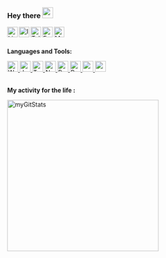 ### Hey there <img src="https://media.giphy.com/media/hvRJCLFzcasrR4ia7z/giphy.gif" width="25px">

<a href="https://www.linkedin.com/in/nastyagrigorieva/">
  <img align="left" alt="Linkdin" width="24px" src="https://github.com/NastyaGrigorieva/icons/blob/main/linkedin.png" />
</a>
<a href="https://www.instagram.com/nastase_grig/">
  <img align="left" alt="Instagram" width="24px" src="https://github.com/NastyaGrigorieva/icons/blob/main/instagram.png" />
</a>
<a href="https://t.me/GrigorievaAnastasy">
  <img align="left" alt="Telegram" width="24px" src="https://github.com/NastyaGrigorieva/icons/blob/main/telegram.png" />
</a>
<a href="https://m.facebook.com/profile.php">
  <img align="left" alt="Facebook" width="24px" src="https://github.com/NastyaGrigorieva/icons/blob/main/facebook.png" />
</a>
<a href="mailto:nastya.grigoreva1502@gmail.com">
  <img align="left" alt="Mail" width="24px" src="https://github.com/NastyaGrigorieva/icons/blob/main/gmail.png" />
</a>

<br />
<br />

**Languages and Tools:**

<a href="https://github.com/NastyaGrigorieva/icons/blob/main/skils/WebStorm.png">
  <img height="25" title="WebStorm" src="https://github.com/NastyaGrigorieva/icons/blob/main/skils/WebStorm.png">
</a>
<!-- <a href="https://github.com/NastyaGrigorieva/icons/blob/main/skils/VisualStudioCode.png">
  <img height="25" title="VSC" src="https://github.com/NastyaGrigorieva/icons/blob/main/skils/VisualStudioCode.png">
</a> -->
<a href="https://github.com/NastyaGrigorieva/icons/blob/main/skils/JavaScript.png">
  <img height="25" title="JavaScript" src="https://github.com/NastyaGrigorieva/icons/blob/main/skils/JavaScript.png">
</a>
<a href="https://github.com/NastyaGrigorieva/icons/blob/main/skils/TypeScript.png">
  <img height="25" title="TypeScript" src="https://github.com/NastyaGrigorieva/icons/blob/main/skils/TypeScript.png">
</a>
<a href="https://github.com/NastyaGrigorieva/icons/blob/main/skils/NodeJS.png">
  <img height="25" title="NodeJs" src="https://github.com/NastyaGrigorieva/icons/blob/main/skils/NodeJS.png">
</a>
<!-- <a href="https://github.com/NastyaGrigorieva/icons/blob/main/skils/MongoDB.png">
  <img height="25" title="MongoDB" src="https://github.com/NastyaGrigorieva/icons/blob/main/skils/MongoDB.png">
</a> -->
<!-- <a href="https://github.com/NastyaGrigorieva/icons/blob/main/skils/MySQL.png">
  <img height="25" title="MySQL" src="https://github.com/NastyaGrigorieva/icons/blob/main/skils/MySQL.png">
</a> -->

<a href="https://github.com/NastyaGrigorieva/icons/blob/main/skils/React.png">
  <img height="25" title="React" src="https://github.com/NastyaGrigorieva/icons/blob/main/skils/React.png">
</a>
<a href="https://github.com/NastyaGrigorieva/icons/blob/main/skils/Redux.png">
  <img height="25" title="Redux" src="https://github.com/NastyaGrigorieva/icons/blob/main/skils/Redux.png">
</a>

<a href="https://github.com/NastyaGrigorieva/icons/blob/main/skils/yarn.png">
  <img height="25" title="yarn" src="https://github.com/NastyaGrigorieva/icons/blob/main/skils/yarn.png">
</a>
<a href="https://github.com/NastyaGrigorieva/icons/blob/main/skils/npm.png">
  <img height="25" title="npm" src="https://github.com/NastyaGrigorieva/icons/blob/main/skils/npm.png">
</a>

<br />
<br />

**My activity for the life :**

<div> 
  <img width="350px" src="https://github-readme-stats.vercel.app/api?username=NastyaGrigorieva&show_icons=true" alt="myGitStats" > 
</div>
